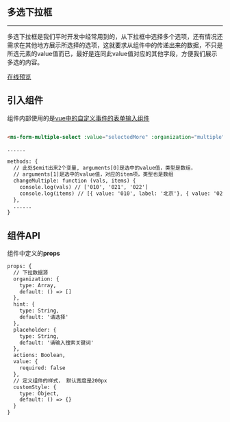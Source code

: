 ## 多选下拉框
---
多选下拉框是我们平时开发中经常用到的，从下拉框中选择多个选项，还有情况还需求在其他地方展示所选择的选项，这就要求从组件中的传递出来的数据，不只是所选元素的value值而已，最好是连同此value值对应的其他字段，方便我们展示多选的内容。

[在线预览](https://zhhshen.github.io/vue-zh/demo.html#/multiple)

## 引入组件

组件内部使用的是[vue中的自定义事件的表单输入组件](https://cn.vuejs.org/v2/guide/components.html#使用自定义事件的表单输入组件)

```html

<ms-form-multiple-select :value="selectedMore" :organization="multiple" :custom-style="{ width: '400px' }" @input="changeMultiple"></ms-form-multiple-select>

......

methods: {
  // 此处$emit出来2个变量, arguments[0]是选中的value值，类型是数组，
  // arguments[1]是选中的value值，对应的item项，类型也是数组
  changeMultiple: function (vals, items) {
    console.log(vals) // ['010', '021', '022']
    console.log(items) // [{ value: '010', label: '北京'}, { value: '021', label: '上海'}, { value: '022', label: '天津'}]
  },
  ......
}

```

## 组件API

组件中定义的**props**

```html
props: {
  // 下拉数据源
  organization: {
    type: Array,
    default: () => []
  },
  hint: {
    type: String,
    default: '请选择'
  },
  placeholder: {
    type: String,
    default: '请输入搜索关键词'
  },
  actions: Boolean,
  value: {
    required: false
  },
  // 定义组件的样式， 默认宽度是200px
  customStyle: {
    type: Object,
    default: () => {}
  }
}
```
